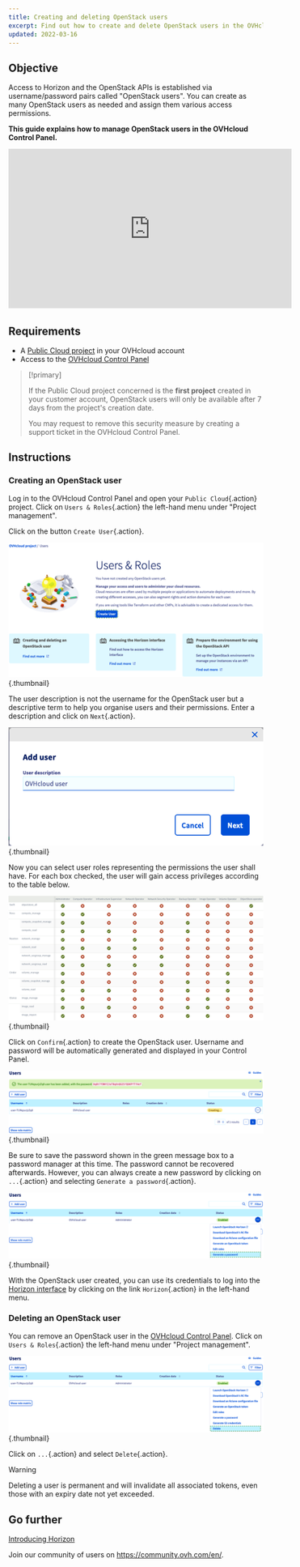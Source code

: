 ```yaml
---
title: Creating and deleting OpenStack users
excerpt: Find out how to create and delete OpenStack users in the OVHcloud Control Panel
updated: 2022-03-16
---
```


## Objective

Access to Horizon and the OpenStack APIs is established via username/password pairs called "OpenStack users". You can create as many OpenStack users as needed and assign them various access permissions.

**This guide explains how to manage OpenStack users in the OVHcloud Control Panel.**

<iframe width="560" height="315" src="https://www.youtube.com/embed/NC69nrb6QlA" title="YouTube video player" frameborder="0" allow="accelerometer; autoplay; clipboard-write; encrypted-media; gyroscope; picture-in-picture" allowfullscreen></iframe>

## Requirements

- A [Public Cloud project](https://www.ovhcloud.com/en-ca/public-cloud/) in your OVHcloud account
- Access to the [OVHcloud Control Panel](https://ca.ovh.com/auth/?action=gotomanager&from=https://www.ovh.com/ca/en/&ovhSubsidiary=ca)

> [!primary]
>
> If the Public Cloud project concerned is the **first project** created in your customer account, OpenStack users will only be available after 7 days from the project's creation date.
>
> You may request to remove this security measure by creating a support ticket in the OVHcloud Control Panel.
>

## Instructions

### Creating an OpenStack user

Log in to the OVHcloud Control Panel and open your `Public Cloud`{.action} project. Click on `Users & Roles`{.action} the left-hand menu under "Project management". 

Click on the button `Create User`{.action}.

![User roles](images/users_roles.png){.thumbnail}

The user description is not the username for the OpenStack user but a descriptive term to help you organise users and their permissions. Enter a description and click on `Next`{.action}.

![Add user](images/adduser.png){.thumbnail}

Now you can select user roles representing the permissions the user shall have. For each box checked, the user will gain access privileges according to the table below.

![Permissions](images/permissions.png){.thumbnail}

Click on `Confirm`{.action} to create the OpenStack user. Username and password will be automatically generated and displayed in your Control Panel.

![User_pw](images/user_pw.png){.thumbnail}

Be sure to save the password shown in the green message box to a password manager at this time. The password cannot be recovered afterwards. However, you can always create a new password by clicking on `...`{.action} and selecting `Generate a password`{.action}.

![Generate](images/generatepw.png){.thumbnail}

With the OpenStack user created, you can use its credentials to log into the [Horizon interface](/pages/public_cloud/compute/introducing_horizon) by clicking on the link `Horizon`{.action} in the left-hand menu.

### Deleting an OpenStack user

You can remove an OpenStack user in the [OVHcloud Control Panel](https://ca.ovh.com/auth/?action=gotomanager&from=https://www.ovh.com/ca/en/&ovhSubsidiary=ca). Click on `Users & Roles`{.action} the left-hand menu under "Project management". 

![public-cloud](images/delete.png){.thumbnail}

Click on `...`{.action} and select `Delete`{.action}.

> [!warning]
>
> Deleting a user is permanent and will invalidate all associated tokens, even those with an expiry date not yet exceeded.
> 

## Go further

[Introducing Horizon](/pages/public_cloud/compute/introducing_horizon)

Join our community of users on <https://community.ovh.com/en/>.